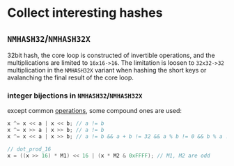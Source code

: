 Collect interesting hashes
===

`NMHASH32`/`NMHASH32X`
---

32bit hash, the core loop is constructed of invertible operations, and the multiplications are limited to `16x16->16`. The limitation is loosen to `32x32->32` multiplication in the `NMHASH32X` variant when hashing the short keys or avalanching the final result of the core loop.

### integer bijections in `NMHASH32`/`NMHASH32X`


except common [operations](https://marc-b-reynolds.github.io/math/2017/10/13/IntegerBijections.html), some compound ones are used:

```c
x ^= x << a | x << b; // a != b
x ^= x >> a | x >> b; // a != b
x ^= x << a | x >> b; // a != b && a + b != 32 && a % b != 0 && b % a != 0

// dot_prod_16
x = ((x >> 16) * M1) << 16 | (x * M2 & 0xFFFF); // M1, M2 are odd
```
